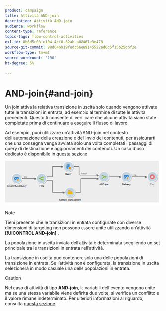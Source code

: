 ```yaml
---
product: campaign
title: Attività AND-join
description: Attività AND-join
audience: workflow
content-type: reference
topic-tags: flow-control-activities
exl-id: 8b6d5c03-e104-4cf0-82ab-a08467e3e478
source-git-commit: 98d646919fedc66ee9145522ad0c5f15b25dbf2e
workflow-type: tm+mt
source-wordcount: '190'
ht-degree: 5%

---
```


# AND-join{#and-join}

Un join attiva la relativa transizione in uscita solo quando vengono attivate tutte le transizioni in entrata, ad esempio al termine di tutte le attività precedenti. Questo ti consente di verificare che alcune attività siano state completate prima di continuare a eseguire il flusso di lavoro.

Ad esempio, puoi utilizzare un’attività AND-join nel contesto dell’automazione della creazione e dell’invio dei contenuti, per assicurarti che una consegna venga avviata solo una volta completati i passaggi di query di destinazione e aggiornamenti dei contenuti. Un caso d&#39;uso dedicato è disponibile in [questa sezione](../../delivery/using/automating-via-workflows.md#creating-the-delivery-and-its-content)

![](assets/and-join-usage.png)

>[!NOTE]
>
>Tieni presente che le transizioni in entrata configurate con diverse dimensioni di targeting non possono essere unite utilizzando un’attività **[!UICONTROL AND-join]** .

La popolazione in uscita inviata dell’attività è determinata scegliendo un set principale tra le transizioni in entrata nell’attività.

La transizione in uscita può contenere solo una delle popolazioni di transizione in entrata. Se l’attività non è configurata, la transizione in uscita selezionerà in modo casuale una delle popolazioni in entrata.

>[!CAUTION]
>
>Nel caso di attività di tipo **AND-join**, le variabili dell&#39;evento vengono unite ma se una stessa variabile viene definita due volte, si verifica un conflitto e il valore rimane indeterminato. Per ulteriori informazioni al riguardo, consulta [questa sezione](../../workflow/using/javascript-scripts-and-templates.md#event-variables).
